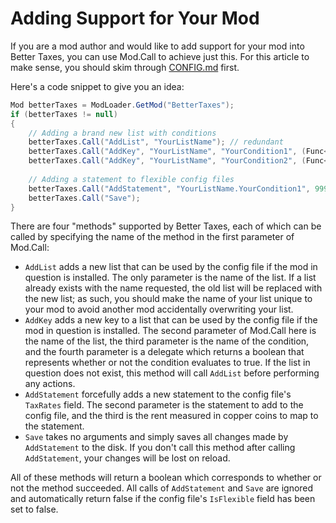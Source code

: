 ﻿# Adding Support for Your Mod
If you are a mod author and would like to add support for your mod into Better Taxes, you can use Mod.Call to achieve just this. For this article to make sense, you should skim through [CONFIG.md](CONFIG.md) first.

Here's a code snippet to give you an idea:

```cs
Mod betterTaxes = ModLoader.GetMod("BetterTaxes");
if (betterTaxes != null)
{
    // Adding a brand new list with conditions
    betterTaxes.Call("AddList", "YourListName"); // redundant
    betterTaxes.Call("AddKey", "YourListName", "YourCondition1", (Func<bool>)delegate(){return YourModWorld.downedYourBoss1;});
    betterTaxes.Call("AddKey", "YourListName", "YourCondition2", (Func<bool>)delegate(){return YourModWorld.downedYourBoss2;});
    
    // Adding a statement to flexible config files
    betterTaxes.Call("AddStatement", "YourListName.YourCondition1", 9999);
    betterTaxes.Call("Save");
}
```

There are four "methods" supported by Better Taxes, each of which can be called by specifying the name of the method in the first parameter of Mod.Call:
- `AddList` adds a new list that can be used by the config file if the mod in question is installed. The only parameter is the name of the list. If a list already exists with the name requested, the old list will be replaced with the new list; as such, you should make the name of your list unique to your mod to avoid another mod accidentally overwriting your list.
- `AddKey` adds a new key to a list that can be used by the config file if the mod in question is installed. The second parameter of Mod.Call here is the name of the list, the third parameter is the name of the condition, and the fourth parameter is a delegate which returns a boolean that represents whether or not the condition evaluates to true. If the list in question does not exist, this method will call `AddList` before performing any actions.
- `AddStatement` forcefully adds a new statement to the config file's `TaxRates` field. The second parameter is the statement to add to the config file, and the third is the rent measured in copper coins to map to the statement.
- `Save` takes no arguments and simply saves all changes made by `AddStatement` to the disk. If you don't call this method after calling `AddStatement`, your changes will be lost on reload.

All of these methods will return a boolean which corresponds to whether or not the method succeeded. All calls of `AddStatement` and `Save` are ignored and automatically return false if the config file's `IsFlexible` field has been set to false.
